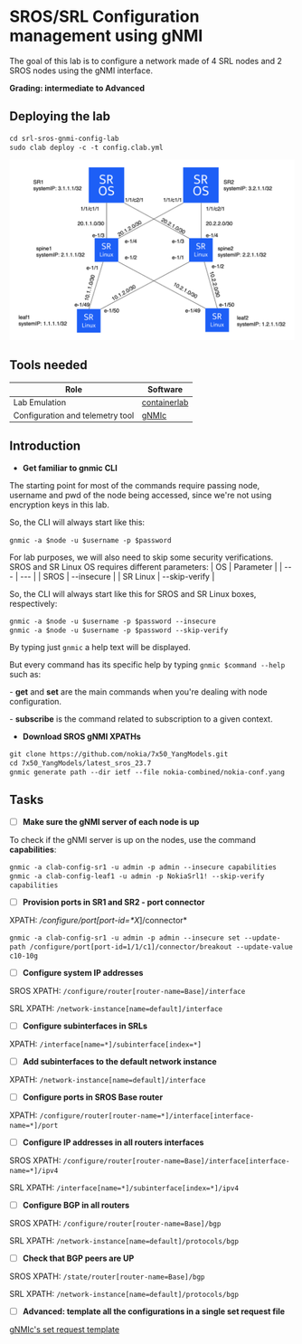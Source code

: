 # SROS/SRL Configuration management using gNMI

The goal of this lab is to configure a network made of 4 SRL nodes and 2 SROS nodes using the gNMI interface.

**Grading: intermediate to Advanced**

## Deploying the lab

```shell
cd srl-sros-gnmi-config-lab
sudo clab deploy -c -t config.clab.yml
```

![topo](./topology.png)

## Tools needed  

| Role | Software |
| --- | --- |
| Lab Emulation | [containerlab](https://containerlab.dev/) |
| Configuration and telemetry tool | [gNMIc](https://gnmic.openconfig.net/) |

## Introduction

* **Get familiar to gnmic CLI**

The starting point for most of the commands require passing node, username and pwd of the node being accessed, since we're not using encryption keys in this lab.

So, the CLI will always start like this:

`gnmic -a $node -u $username -p $password`

For lab purposes, we will also need to skip some security verifications. SROS and SR Linux OS requires different parameters:
| OS | Parameter |
| --- | --- |
| SROS | --insecure |
| SR Linux | --skip-verify |

So, the CLI will always start like this for SROS and SR Linux boxes, respectively:

```
gnmic -a $node -u $username -p $password --insecure
gnmic -a $node -u $username -p $password --skip-verify
```

By typing just `gnmic` a help text will be displayed.

But every command has its specific help by typing `gnmic $command --help` such as:

\- **get** and **set** are the main commands when you're dealing with node configuration.

\- **subscribe** is the command related to subscription to a given context.


* **Download SROS gNMI XPATHs**

```shell
git clone https://github.com/nokia/7x50_YangModels.git
cd 7x50_YangModels/latest_sros_23.7
gnmic generate path --dir ietf --file nokia-combined/nokia-conf.yang
```


## Tasks

- [ ] **Make sure the gNMI server of each node is up**

To check if the gNMI server is up on the nodes, use the command **capabilities**:
```
gnmic -a clab-config-sr1 -u admin -p admin --insecure capabilities
gnmic -a clab-config-leaf1 -u admin -p NokiaSrl1! --skip-verify capabilities
```

- [ ] **Provision ports in SR1 and SR2 - port connector**

XPATH: */configure/port[port-id=\**X**]/connector*

```
gnmic -a clab-config-sr1 -u admin -p admin --insecure set --update-path /configure/port[port-id=1/1/c1]/connector/breakout --update-value c10-10g
```

- [ ] **Configure system IP addresses**

SROS XPATH: `/configure/router[router-name=Base]/interface`

SRL XPATH:  `/network-instance[name=default]/interface`

- [ ] **Configure subinterfaces in SRLs**

XPATH: `/interface[name=*]/subinterface[index=*]`

- [ ] **Add subinterfaces to the default network instance**

XPATH: `/network-instance[name=default]/interface`

- [ ] **Configure ports in SROS Base router**

XPATH: `/configure/router[router-name=*]/interface[interface-name=*]/port`

- [ ] **Configure IP addresses in all routers interfaces**

SROS XPATH: `/configure/router[router-name=Base]/interface[interface-name=*]/ipv4`

SRL  XPATH: `/interface[name=*]/subinterface[index=*]/ipv4`

- [ ] **Configure BGP in all routers**

SROS XPATH: `/configure/router[router-name=Base]/bgp`

SRL  XPATH: `/network-instance[name=default]/protocols/bgp`

- [ ] **Check that BGP peers are UP**

SROS XPATH: `/state/router[router-name=Base]/bgp`

SRL  XPATH: `/network-instance[name=default]/protocols/bgp`

- [ ] **Advanced: template all the configurations in a single set request file**

[gNMIc's set request template](https://gnmic.openconfig.net/cmd/set/#template-format)
